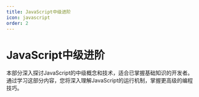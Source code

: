 ```yaml
---
title: JavaScript中级进阶
icon: javascript
order: 2
---
```


# JavaScript中级进阶

本部分深入探讨JavaScript的中级概念和技术，适合已掌握基础知识的开发者。通过学习这部分内容，您将深入理解JavaScript的运行机制，掌握更高级的编程技巧。

